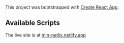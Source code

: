 This project was bootstrapped with [Create React App](https://github.com/facebook/create-react-app).

## Available Scripts

The live site is at <a href="min-netlix.netlify.app">min-netlix.netlify.app</a>
